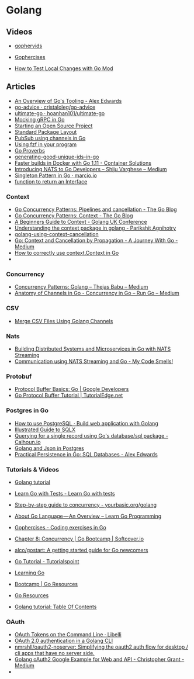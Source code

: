 # Golang

## Videos
* [gophervids](http://gophervids.appspot.com/)
* [Gophercises](https://gophercises.com/)  


* [How to Test Local Changes with Go Mod](https://medium.com/@teivah/how-to-test-a-local-branch-with-go-mod-54df087fc9cc)


## Articles

* [An Overview of Go's Tooling - Alex Edwards](https://www.alexedwards.net/blog/an-overview-of-go-tooling)
* [go-advice · cristaloleg/go-advice](https://github.com/cristaloleg/go-advice)  
* [ultimate-go · hoanhan101/ultimate-go](https://github.com/hoanhan101/ultimate-go)  
* [Mocking gRPC in Go](https://rogchap.com/2019/06/25/mocking-grpc-in-go/)  
* [Starting an Open Source Project](https://opensource.guide/starting-a-project/)  
* [Standard Package Layout](https://medium.com/@benbjohnson/standard-package-layout-7cdbc8391fc1)  
* [PubSub using channels in Go](https://eli.thegreenplace.net/2020/pubsub-using-channels-in-go/)  
* [Using fzf in your program](https://junegunn.kr/2016/02/using-fzf-in-your-program)  
* [Go Proverbs](http://go-proverbs.github.io/)
* [generating-good-unique-ids-in-go](https://blog.kowalczyk.info/article/JyRZ/generating-good-unique-ids-in-go.html)
* [Faster builds in Docker with Go 1.11 - Container Solutions](https://container-solutions.com/faster-builds-in-docker-with-go-1-11/)
* [Introducing NATS to Go Developers – Shiju Varghese – Medium](https://medium.com/@shijuvar/introducing-nats-to-go-developers-3cfcb98c21d0)
* [Singleton Pattern in Go · marcio.io](http://marcio.io/2015/07/singleton-pattern-in-go/)
* [function to return an Interface](https://stackoverflow.com/questions/35006640/golang-function-to-return-an-interface)


### Context 
* [Go Concurrency Patterns: Pipelines and cancellation - The Go Blog](https://blog.golang.org/pipelines)
* [Go Concurrency Patterns: Context - The Go Blog](https://blog.golang.org/context)
* [A Beginners Guide to Context - Golang UK Conference](https://www.gophercon.co.uk/archive/2017/videos/2016/a-beginners-guide-to-context/)
* [Understanding the context package in golang - Parikshit Agnihotry](http://p.agnihotry.com/post/understanding_the_context_package_in_golang/)
* [golang-using-context-cancellation](https://www.sohamkamani.com/blog/golang/2018-06-17-golang-using-context-cancellation/)
* [Go: Context and Cancellation by Propagation - A Journey With Go - Medium](https://medium.com/a-journey-with-go/go-context-and-cancellation-by-propagation-7a808bbc889c)
* [How to correctly use context.Context in Go](https://medium.com/@cep21/how-to-correctly-use-context-context-in-go-1-7-8f2c0fafdf39)
* 

### Concurrency

* [Concurrency Patterns: Golang – Thejas Babu – Medium](https://medium.com/@thejasbabu/concurrency-patterns-golang-5c5e1bcd0833)
* [Anatomy of Channels in Go - Concurrency in Go – Run Go – Medium](https://medium.com/rungo/anatomy-of-channels-in-go-concurrency-in-go-1ec336086adb)


### CSV

* [Merge CSV Files Using Golang Channels](https://danrl.com/blog/2018/merging-huuuge-csv-files-using-golang-channels/)

### Nats

* [Building Distributed Systems and Microservices in Go with NATS Streaming](https://medium.com/@shijuvar/building-distributed-systems-and-microservices-in-go-with-nats-streaming-d8b4baa633a2)
* [Communication using NATS Streaming and Go - My Code Smells!](https://mycodesmells.com/post/communication-using-nats-streaming-and-go)


### Protobuf

* [Protocol Buffer Basics: Go |  Google Developers](https://developers.google.com/protocol-buffers/docs/gotutorial)
* [Go Protocol Buffer Tutorial | TutorialEdge.net](https://tutorialedge.net/golang/go-protocol-buffer-tutorial/)


### Postgres in Go

* [How to use PostgreSQL · Build web application with Golang](https://astaxie.gitbooks.io/build-web-application-with-golang/en/05.4.html)
* [Illustrated Guide to SQLX](http://jmoiron.github.io/sqlx/)
* [Querying for a single record using Go's database/sql package - Calhoun.io](https://www.calhoun.io/querying-for-a-single-record-using-gos-database-sql-package/)
* [Golang and Json in Postgres](https://sitaramshelke.me/golang-postgres-json.html)
* [Practical Persistence in Go: SQL Databases - Alex Edwards](https://www.alexedwards.net/blog/practical-persistence-sql)


### Tutorials & Videos

* [Golang tutorial](https://golangbot.com/learn-golang-series/)
* [Learn Go with Tests - Learn Go with tests](https://quii.gitbook.io/learn-go-with-tests/)
* [Step-by-step guide to concurrency - yourbasic.org/golang](https://yourbasic.org/golang/concurrent-programming/)
* [About Go Language — An Overview – Learn Go Programming](https://blog.learngoprogramming.com/about-go-language-an-overview-f0bee143597c)
* [Gophercises - Coding exercises in Go](https://gophercises.com/)
* [Chapter 8: Concurrency | Go Bootcamp | Softcover.io](http://www.golangbootcamp.com/book/concurrency)
* [alco/gostart: A getting started guide for Go newcomers](https://github.com/alco/gostart)

* [Go Tutorial - Tutorialspoint](https://www.tutorialspoint.com/go/)
* [Learning Go](https://miek.nl/go/)
* [Bootcamp | Go Resources](https://www.golang-book.com/guides/bootcamp)
* [Go Resources](http://www.golang-book.com/)
* [Golang tutorial: Table Of Contents](https://golangbot.com/learn-golang-series/)

### OAuth

* [OAuth Tokens on the Command Line · Libelli](https://bbengfort.github.io/snippets/2017/04/20/oauth-token-command-line.html)
* [OAuth 2.0 authentication in a Golang CLI](https://gist.github.com/marians/3b55318106df0e4e648158f1ffb43d38)
* [nmrshll/oauth2-noserver: Simplifying the oauth2 auth flow for desktop / cli apps that have no server side.](https://github.com/nmrshll/oauth2-noserver)
* [Golang oAuth2 Google Example for Web and API - Christopher Grant - Medium](https://medium.com/@cgrant/golang-oauth2-google-example-for-web-and-api-59187ce8b119)
* 
<!--stackedit_data:
eyJoaXN0b3J5IjpbLTEwMDQzMTU0NDMsMzgzNjEyNzY5LC0xOT
IyNTAwOTM5LDE4MTI2MTE1MzAsMzE0MzI1NjAsNzM3OTMzNiwt
MTIyNzMzMDc2MiwtMTQ4MTg0NTMxMV19
-->